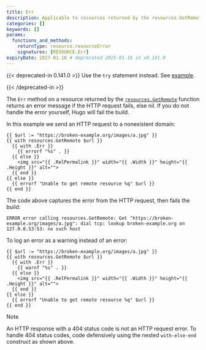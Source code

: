 ```yaml
---
title: Err
description: Applicable to resources returned by the resources.GetRemote function, returns an error message if the HTTP request fails, else nil.
categories: []
keywords: []
params:
  functions_and_methods:
    returnType: resource.resourceError
    signatures: [RESOURCE.Err]
expiryDate: 2027-01-16 # deprecated 2025-01-16 in v0.141.0
---
```


{{< deprecated-in 0.141.0 >}}
Use the `try` statement instead. See [example][].

[example]: /docs/reference/functions/go-template/try/#example
{{< /deprecated-in >}}

The `Err` method on a resource returned by the [`resources.GetRemote`][] function returns an error message if the HTTP request fails, else nil. If you do not handle the error yourself, Hugo will fail the build.

[`resources.GetRemote`]: /docs/reference/functions/resources/getremote/

In this example we send an HTTP request to a nonexistent domain:

```go-html-template
{{ $url := "https://broken-example.org/images/a.jpg" }}
{{ with resources.GetRemote $url }}
  {{ with .Err }}
    {{ errorf "%s" . }}
  {{ else }}
    <img src="{{ .RelPermalink }}" width="{{ .Width }}" height="{{ .Height }}" alt="">
  {{ end }}
{{ else }}
  {{ errorf "Unable to get remote resource %q" $url }}
{{ end }}
```

The code above captures the error from the HTTP request, then fails the build:

```text
ERROR error calling resources.GetRemote: Get "https://broken-example.org/images/a.jpg": dial tcp: lookup broken-example.org on 127.0.0.53:53: no such host
```

To log an error as a warning instead of an error:

```go-html-template
{{ $url := "https://broken-example.org/images/a.jpg" }}
{{ with resources.GetRemote $url }}
  {{ with .Err }}
    {{ warnf "%s" . }}
  {{ else }}
    <img src="{{ .RelPermalink }}" width="{{ .Width }}" height="{{ .Height }}" alt="">
  {{ end }}
{{ else }}
  {{ errorf "Unable to get remote resource %q" $url }}
{{ end }}
```

> [!note]
> An HTTP response with a 404 status code is not an HTTP request error. To handle 404 status codes, code defensively using the nested `with-else-end` construct as shown above.
